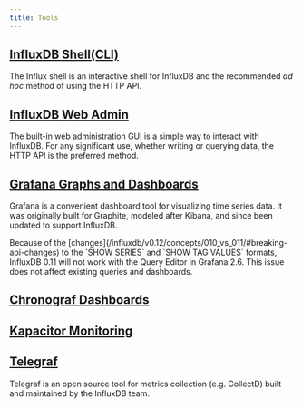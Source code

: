 ```yaml
---
title: Tools
---
```

## [InfluxDB Shell(CLI)](/influxdb/v0.12/tools/shell/)

The Influx shell is an interactive shell for InfluxDB and the recommended *ad hoc* method of using the HTTP API.

## [InfluxDB Web Admin](/influxdb/v0.12/tools/web_admin/)

The built-in web administration GUI is a simple way to interact with InfluxDB.
For any significant use, whether writing or querying data, the HTTP API is the preferred method.

## [Grafana Graphs and Dashboards](http://docs.grafana.org/datasources/influxdb/)

Grafana is a convenient dashboard tool for visualizing time series data.
It was originally built for Graphite, modeled after Kibana, and since been updated to support InfluxDB.

<dt> Because of the [changes](/influxdb/v0.12/concepts/010_vs_011/#breaking-api-changes) to the `SHOW SERIES` and `SHOW TAG VALUES` formats, InfluxDB 0.11 will not work with the Query Editor in Grafana 2.6. This issue does not affect existing queries and dashboards. </dt>

## [Chronograf Dashboards](/chronograf/v0.12/)

## [Kapacitor Monitoring](/kapacitor/v0.12/)

## [Telegraf](/telegraf/v0.12)

Telegraf is an open source tool for metrics collection (e.g. CollectD) built and maintained by the InfluxDB team.
